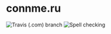 # connme.ru

![Travis (.com) branch](https://travis-ci.com/IvanKuchin/connme.ru.svg?branch=development)
![Spell checking](https://github.com/IvanKuchin/connme.ru/workflows/Spell%20checking/badge.svg)
